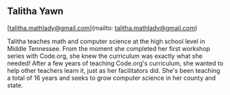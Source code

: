 ## Talitha Yawn[talitha.mathlady@gmail.com](mailto: talitha.mathlady@gmail.com)Talitha teaches math and computer science at the high school level in Middle Tennessee.  From the moment she completed her first workshop series with Code.org, she knew the curriculum was exactly what she needed!  After a few years of teaching Code.org's curriculum, she wanted to help other teachers learn it, just as her facilitators did.  She's been teaching a total of 16 years and seeks to grow computer science in her county and state.